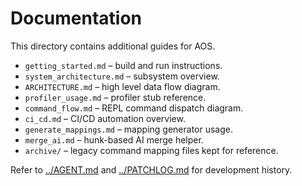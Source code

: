 # Documentation

This directory contains additional guides for AOS.

- `getting_started.md` – build and run instructions.
- `system_architecture.md` – subsystem overview.
- `ARCHITECTURE.md` – high level data flow diagram.
- `profiler_usage.md` – profiler stub reference.
- `command_flow.md` – REPL command dispatch diagram.
- `ci_cd.md` – CI/CD automation overview.
- `generate_mappings.md` – mapping generator usage.
- `merge_ai.md` – hunk-based AI merge helper.
- `archive/` – legacy command mapping files kept for reference.

Refer to [../AGENT.md](../AGENT.md) and [../PATCHLOG.md](../PATCHLOG.md) for development history.
